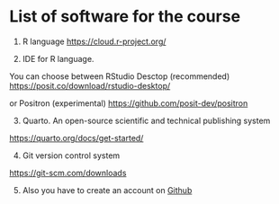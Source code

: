 # List of software for the course

1. R language
<https://cloud.r-project.org/>

2. IDE for R language.

You can choose between RStudio Desctop (recommended)
<https://posit.co/download/rstudio-desktop/>

or Positron (experimental)
<https://github.com/posit-dev/positron>

3. Quarto.
An open-source scientific and technical publishing system

<https://quarto.org/docs/get-started/>

4. Git version control system

<https://git-scm.com/downloads>

5. Also you have to create an account on [Github](https://github.com/)